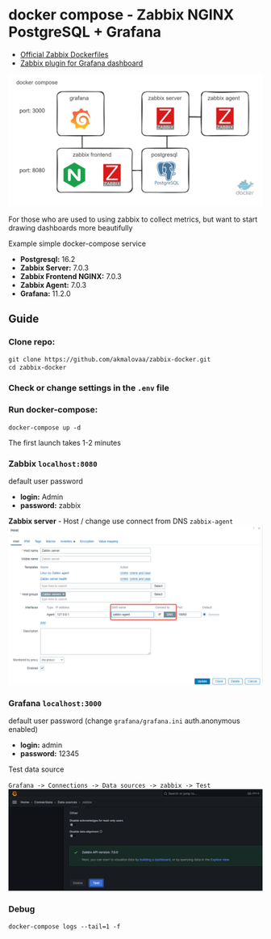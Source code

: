 # docker compose - Zabbix NGINX PostgreSQL + Grafana

- [Official Zabbix Dockerfiles](https://github.com/zabbix/zabbix-docker)
- [Zabbix plugin for Grafana dashboard](https://github.com/grafana/grafana-zabbix)

![scheme](./img/scheme.excalidraw.png)

For those who are used to using zabbix to collect metrics, but want to start drawing dashboards more beautifully

Example simple docker-compose service

- **Postgresql:**                16.2
- **Zabbix Server:**             7.0.3
- **Zabbix Frontend NGINX:**     7.0.3
- **Zabbix Agent:**              7.0.3
- **Grafana:**                   11.2.0

## Guide

### Clone repo:
```
git clone https://github.com/akmalovaa/zabbix-docker.git
cd zabbix-docker
```

### Check or change settings in the `.env` file

### Run docker-compose:
```
docker-compose up -d
```

The first launch takes 1-2 minutes

### Zabbix `localhost:8080`
default user password
- **login:** Admin
- **password:** zabbix


**Zabbix server** - Host / change use connect from DNS `zabbix-agent`
![zabbix-agent](./img/zabbix-agent-settings.png)

### Grafana `localhost:3000`

default user password (change `grafana/grafana.ini` auth.anonymous enabled)
- **login:** admin
- **password:** 12345

Test data source

`Grafana -> Connections -> Data sources -> zabbix -> Test`
![zabbix-agent](./img/data-source-test.png)

### Debug
```
docker-compose logs --tail=1 -f
```
